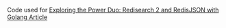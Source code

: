 Code used for [Exploring the Power Duo: Redisearch 2 and RedisJSON with Golang Article
](https://medium.com/@stivesso/exploring-the-power-duo-redisearch-2-and-redisjson-with-golang-1c178886a1aa)
